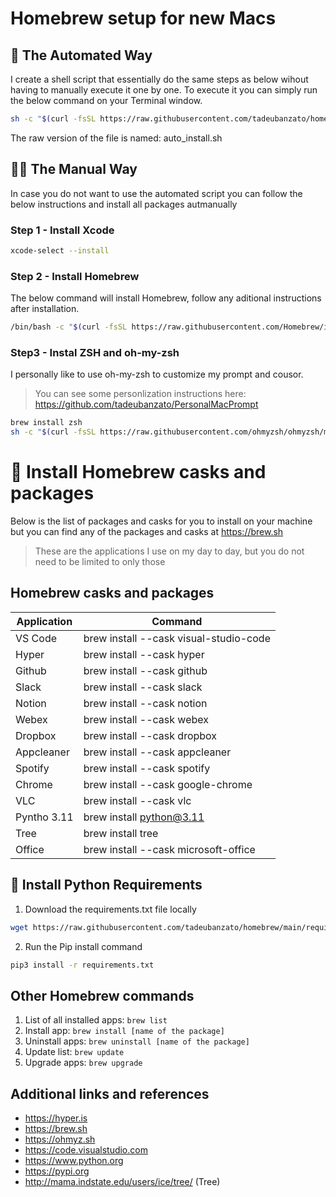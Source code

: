 # Homebrew setup for new Macs
## 🤖 The Automated Way
I create a shell script that essentially do the same steps as below wihout having to manually execute it one by one.
To execute it you can simply run the below command on your Terminal window.
```bash
sh -c "$(curl -fsSL https://raw.githubusercontent.com/tadeubanzato/homebrew/main/auto_install.sh)"
```
The raw version of the file is named: auto_install.sh

## 🤟🏼 The Manual Way
In case you do not want to use the automated script you can follow the below instructions and install all packages autmanually
### Step 1 - Install Xcode
```bash
xcode-select --install
```
### Step 2 - Install Homebrew
The below command will install Homebrew, follow any aditional instructions after installation.
```bash
/bin/bash -c "$(curl -fsSL https://raw.githubusercontent.com/Homebrew/install/HEAD/install.sh)"
```

### Step3 - Instal ZSH and oh-my-zsh
I personally like to use oh-my-zsh to customize my prompt and cousor.
> You can see some personlization instructions here: https://github.com/tadeubanzato/PersonalMacPrompt
```bash
brew install zsh
sh -c "$(curl -fsSL https://raw.githubusercontent.com/ohmyzsh/ohmyzsh/master/tools/install.sh)"
```

# 🍻 Install Homebrew casks and packages
Below is the list of packages and casks for you to install on your machine but you can find any of the packages and casks at https://brew.sh
> These are the applications I use on my day to day, but you do not need to be limited to only those

## Homebrew casks and packages
| Application  | Command  |
| ------------ | ------------ |
| VS Code  | brew install --cask visual-studio-code  |
| Hyper  | brew install --cask hyper  |
| Github  | brew install --cask github  |
| Slack  | brew install --cask slack  |
| Notion  |  brew install --cask notion |
| Webex  |  brew install --cask webex |
| Dropbox  |  brew install --cask dropbox |
| Appcleaner  |  brew install --cask appcleaner |
| Spotify  |  brew install --cask spotify |
| Chrome  |  brew install --cask google-chrome |
| VLC  |  brew install --cask vlc |
| Pyntho 3.11  |  brew install python@3.11 |
| Tree  | brew install tree |
| Office  | brew install --cask microsoft-office |

## 🐍 Install Python Requirements
1. Download the requirements.txt file locally
```bash
wget https://raw.githubusercontent.com/tadeubanzato/homebrew/main/requirements.txt
```

2. Run the Pip install command
```bash
pip3 install -r requirements.txt
```

## Other Homebrew commands
1. List of all installed apps: `brew list`
2. Install app: `brew install [name of the package]`
3. Uninstall apps: `brew uninstall [name of the package]`
4. Update list: `brew update`
5. Upgrade apps: `brew upgrade`

## Additional links and references
- https://hyper.is
- https://brew.sh
- https://ohmyz.sh
- https://code.visualstudio.com
- https://www.python.org
- https://pypi.org
- http://mama.indstate.edu/users/ice/tree/ (Tree)